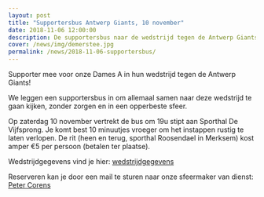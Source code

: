 ```yaml
---
layout: post
title: "Supportersbus Antwerp Giants, 10 november"
date: 2018-11-06 12:00:00
description: De supportersbus naar de wedstrijd tegen de Antwerp Giants vertrekt om 19u aan de sporthal.
cover: /news/img/demerstee.jpg
permalink: /news/2018-11-06-supportersbus/
---
```


Supporter mee voor onze Dames A in hun wedstrijd tegen de Antwerp Giants!

We leggen een supportersbus in om allemaal samen naar deze wedstrijd te gaan kijken, zonder zorgen en in een opperbeste sfeer.

Op zaterdag 10 november vertrekt de bus om 19u stipt aan Sporthal De Vijfsprong. Je komt best 10 minuutjes vroeger om het instappen rustig te laten verlopen. De rit (heen en terug, sporthal Roosendael in Merksem) kost amper €5 per persoon (betalen ter plaatse).

Wedstrijdgegevens vind je hier: [wedstrijdgegevens](/match/?matchid=BVBL18199180NADSE11AKB)

Reserveren kan je door een mail te sturen naar onze sfeermaker van dienst: [Peter Corens](mailto:peter.corens@skynet.be)